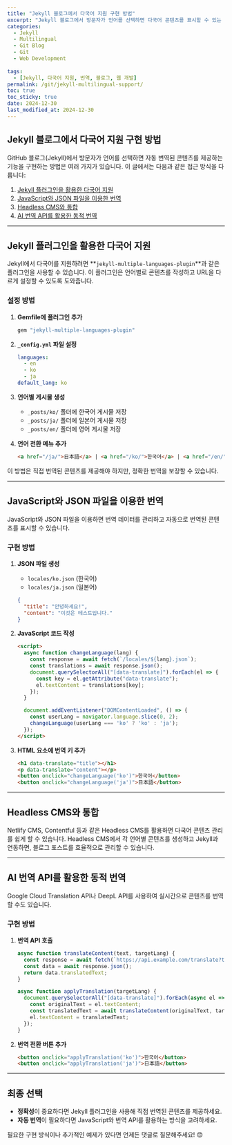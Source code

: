 ```yaml
---
title: "Jekyll 블로그에서 다국어 지원 구현 방법"
excerpt: "Jekyll 블로그에서 방문자가 언어를 선택하면 다국어 콘텐츠를 표시할 수 있는 방법을 알아봅니다. 플러그인 사용, JavaScript 번역, API 활용 등 다양한 접근 방식을 소개합니다."
categories:
  - Jekyll
  - Multilingual
  - Git Blog
  - Git
  - Web Development
  
tags:
  - [Jekyll, 다국어 지원, 번역, 블로그, 웹 개발]
permalink: /git/jekyll-multilingual-support/
toc: true
toc_sticky: true
date: 2024-12-30
last_modified_at: 2024-12-30
---
```


## Jekyll 블로그에서 다국어 지원 구현 방법

GitHub 블로그(Jekyll)에서 방문자가 언어를 선택하면 자동 번역된 콘텐츠를 제공하는 기능을 구현하는 방법은 여러 가지가 있습니다. 이 글에서는 다음과 같은 접근 방식을 다룹니다:

1. [Jekyll 플러그인을 활용한 다국어 지원](#jekyll-플러그인을-활용한-다국어-지원)
2. [JavaScript와 JSON 파일을 이용한 번역](#javascript와-json-파일을-이용한-번역)
3. [Headless CMS와 통합](#headless-cms와-통합)
4. [AI 번역 API를 활용한 동적 번역](#ai-번역-api를-활용한-동적-번역)

---

## Jekyll 플러그인을 활용한 다국어 지원

Jekyll에서 다국어를 지원하려면 **`jekyll-multiple-languages-plugin`**과 같은 플러그인을 사용할 수 있습니다. 이 플러그인은 언어별로 콘텐츠를 작성하고 URL을 다르게 설정할 수 있도록 도와줍니다.

### 설정 방법

1. **Gemfile에 플러그인 추가**
   ```ruby
   gem "jekyll-multiple-languages-plugin"
   ```

2. **`_config.yml` 파일 설정**
   ```yaml
   languages:
     - en
     - ko
     - ja
   default_lang: ko
   ```

3. **언어별 게시물 생성**
   - `_posts/ko/` 폴더에 한국어 게시물 저장
   - `_posts/ja/` 폴더에 일본어 게시물 저장
   - `_posts/en/` 폴더에 영어 게시물 저장

4. **언어 전환 메뉴 추가**
   ```html
   <a href="/ja/">日本語</a> | <a href="/ko/">한국어</a> | <a href="/en/">English</a>
   ```

이 방법은 직접 번역된 콘텐츠를 제공해야 하지만, 정확한 번역을 보장할 수 있습니다.

---

## JavaScript와 JSON 파일을 이용한 번역

JavaScript와 JSON 파일을 이용하면 번역 데이터를 관리하고 자동으로 번역된 콘텐츠를 표시할 수 있습니다.

### 구현 방법

1. **JSON 파일 생성**
   - `locales/ko.json` (한국어)
   - `locales/ja.json` (일본어)
   ```json
   {
     "title": "안녕하세요!",
     "content": "이것은 테스트입니다."
   }
   ```

2. **JavaScript 코드 작성**
   ```html
   <script>
     async function changeLanguage(lang) {
       const response = await fetch(`/locales/${lang}.json`);
       const translations = await response.json();
       document.querySelectorAll("[data-translate]").forEach(el => {
         const key = el.getAttribute("data-translate");
         el.textContent = translations[key];
       });
     }

     document.addEventListener("DOMContentLoaded", () => {
       const userLang = navigator.language.slice(0, 2);
       changeLanguage(userLang === 'ko' ? 'ko' : 'ja');
     });
   </script>
   ```

3. **HTML 요소에 번역 키 추가**
   ```html
   <h1 data-translate="title"></h1>
   <p data-translate="content"></p>
   <button onclick="changeLanguage('ko')">한국어</button>
   <button onclick="changeLanguage('ja')">日本語</button>
   ```

---

## Headless CMS와 통합

Netlify CMS, Contentful 등과 같은 Headless CMS를 활용하면 다국어 콘텐츠 관리를 쉽게 할 수 있습니다. Headless CMS에서 각 언어별 콘텐츠를 생성하고 Jekyll과 연동하면, 블로그 포스트를 효율적으로 관리할 수 있습니다.

---

## AI 번역 API를 활용한 동적 번역

Google Cloud Translation API나 DeepL API를 사용하여 실시간으로 콘텐츠를 번역할 수도 있습니다.

### 구현 방법

1. **번역 API 호출**
   ```javascript
   async function translateContent(text, targetLang) {
     const response = await fetch(`https://api.example.com/translate?text=${encodeURIComponent(text)}&target=${targetLang}`);
     const data = await response.json();
     return data.translatedText;
   }

   async function applyTranslation(targetLang) {
     document.querySelectorAll("[data-translate]").forEach(async el => {
       const originalText = el.textContent;
       const translatedText = await translateContent(originalText, targetLang);
       el.textContent = translatedText;
     });
   }
   ```

2. **번역 전환 버튼 추가**
   ```html
   <button onclick="applyTranslation('ko')">한국어</button>
   <button onclick="applyTranslation('ja')">日本語</button>
   ```

---

## 최종 선택

- **정확성**이 중요하다면 Jekyll 플러그인을 사용해 직접 번역된 콘텐츠를 제공하세요.
- **자동 번역**이 필요하다면 JavaScript와 번역 API를 활용하는 방식을 고려하세요.

필요한 구현 방식이나 추가적인 예제가 있다면 언제든 댓글로 질문해주세요! 😊
